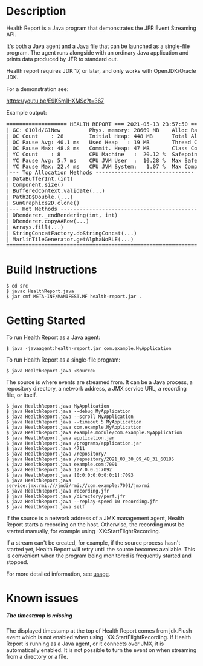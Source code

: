 # Description

Health Report is a Java program that demonstrates the JFR Event Streaming API.

It's both a Java agent and a Java file that can be launched as a single-file program. The agent runs alongside with an ordinary Java application and prints data produced by JFR to standard out. 

Health report requires JDK 17, or later, and only works with OpenJDK/Oracle JDK.

For a demonstration see:

https://youtu.be/E9K5m1HXMSc?t=367

Example output:

<pre>
=================== HEALTH REPORT === 2021-05-13 23:57:50 ====================
| GC: G1Old/G1New         Phys. memory: 28669 MB    Alloc Rate: 8 MB/s       |
| OC Count    : 28        Initial Heap: 448 MB      Total Alloc: 190 MB      |
| OC Pause Avg: 40.1 ms   Used Heap   : 19 MB       Thread Count: 20.0       |
| OC Pause Max: 48.8 ms   Commit. Heap: 47 MB       Class Count : 3894.0     |
| YC Count    : 8         CPU Machine   :  20.12 %  Safepoints: 335          |
| YC Pause Avg: 5.7 ms    CPU JVM User  :  10.28 %  Max Safepoint: 46.4 ms   |
| YC Pause Max: 22.4 ms   CPU JVM System:   1.07 %  Max Comp. Time: 728.3 ms |
|--- Top Allocation Methods ------------------------------- -----------------|
| DataBufferInt.<init>(int)                                                11.27 % |
| Component.size()                                                    9.01 % |
| BufferedContext.validate(...)                                       6.21 % |
| Path2D$Double.<init>(...)                                                 5.87 % |
| SunGraphics2D.clone()                                               5.85 % |
|--- Hot Methods ------------------------------------------------------------|
| DRenderer._endRendering(int, int)                                  51.11 % |
| DRenderer.copyAARow(...)                                            6.67 % |
| Arrays.fill(...)                                                    4.44 % |
| StringConcatFactory.doStringConcat(...)                             2.22 % |
| MarlinTileGenerator.getAlphaNoRLE(...)                              2.22 % |
==============================================================================
</pre>

# Build Instructions

    $ cd src
    $ javac HealthReport.java
    $ jar cmf META-INF/MANIFEST.MF health-report.jar .

# Getting Started

To run Health Report as a Java agent:

    $ java -javaagent:health-report.jar com.example.MyApplication

To run Health Report as a single-file program:
  
    $ java HealthReport.java <source>

The source is where events are streamed from. It can be a Java process, a repository directory, a network address, a JMX service URL, a recording file, or itself.
 
    $ java HealthReport.java MyApplication
    $ java HealthReport.java --debug MyApplication
    $ java HealthReport.java --scroll MyApplication
    $ java HealthReport.java --timeout 5 MyApplication
    $ java HealthReport.java com.example.MyApplication
    $ java HealthReport.java example.module/com.example.MyApplication
    $ java HealthReport.java application.jar
    $ java HealthReport.java /programs/application.jar
    $ java HealthReport.java 4711
    $ java HealthReport.java /repository/
    $ java HealthReport.java /repository/2021_03_30_09_48_31_60185
    $ java HealthReport.java example.com:7091
    $ java HealthReport.java 127.0.0.1:7092
    $ java HealthReport.java [0:0:0:0:0:0:0:1]:7093
    $ java HealthReport.java service:jmx:rmi:///jndi/rmi://com.example:7091/jmxrmi
    $ java HealthReport.java recording.jfr
    $ java HealthReport.java /directory/perf.jfr
    $ java HealthReport.java --replay-speed 10 recording.jfr
    $ java HealthReport.java self

If the source is a network address of a JMX management agent, Health Report starts a recording on the host. Otherwise, the recording must be started manually, for example using -XX:StartFlightRecording.

If a stream can't be created, for example, if the source process hasn't started yet, Health Report will retry until the source becomes available. This is convenient when the program being monitored is frequently started and stopped. 

For more detailed information, see [usage](https://github.com/flight-recorder/health-report/blob/master/Usage.md).

# Known issues

##### The timestamp is missing

The displayed timestamp at the top of Health Report comes from jdk.Flush event which is not enabled when using -XX:StartFlightRecording. If Health Report is running as a Java agent, or it connects over JMX, it is automatically enabled. It is not possible to turn the event on when streaming from a directory or a file. 